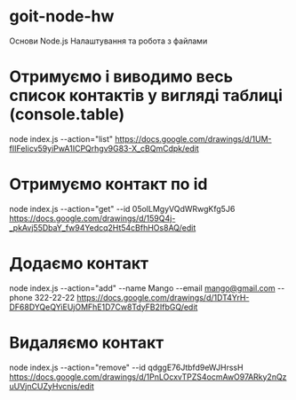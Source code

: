 # goit-node-hw

Основи Node.js
Налаштування та робота з файлами

# Отримуємо і виводимо весь список контактів у вигляді таблиці (console.table)
node index.js --action="list"
https://docs.google.com/drawings/d/1UM-fIIFeIicv59yiPwA1ICPQrhgv9G83-X_cBQmCdpk/edit

# Отримуємо контакт по id
node index.js --action="get" --id 05olLMgyVQdWRwgKfg5J6
https://docs.google.com/drawings/d/159Q4j-_pkAvj55DbaY_fw94Yedcq2Ht54cBfhHOs8AQ/edit

# Додаємо контакт
node index.js --action="add" --name Mango --email mango@gmail.com --phone 322-22-22
https://docs.google.com/drawings/d/1DT4YrH-DF68DYQeQYiEUjOMFhE1D7Cw8TdyFB2IfbGQ/edit

# Видаляємо контакт
node index.js --action="remove" --id qdggE76Jtbfd9eWJHrssH
https://docs.google.com/drawings/d/1PnLOcxvTPZS4ocmAwO97ARky2nQzuUVjnCUZyHvcnis/edit